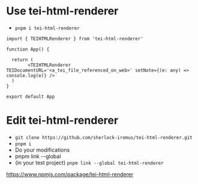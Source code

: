 # Use tei-html-renderer

- `pnpm i tei-html-renderer`
```JSX
import { TEIHTMLRenderer } from 'tei-html-renderer'

function App() {

  return (
        <TEIHTMLRenderer TEIDocumentURL='<a_tei_file_referenced_on_web>' setNote={(e: any) => console.log(e)} />
  )
}

export default App
```
# Edit tei-html-renderer

- `git clone https://github.com/sherlock-iremus/tei-html-renderer.git`
- `pnpm i`
- Do your modifications
- pnpm link --global
- (in your test project) `pnpm link --global tei-html-renderer`

https://www.npmjs.com/package/tei-html-renderer

